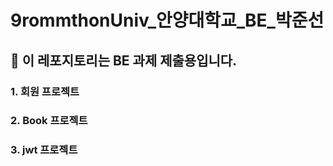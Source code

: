 # 9rommthonUniv_안양대학교_BE_박준선 #
## 📌 이 레포지토리는 BE 과제 제출용입니다. ##

### 1. 회원 프로젝트
### 2. Book 프로젝트
### 3. jwt 프로젝트

